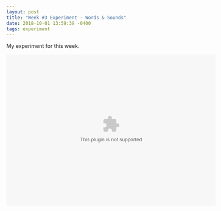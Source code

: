 ```yaml
---
layout: post
title: "Week #3 Experiment - Words & Sounds"
date: 2018-10-01 13:59:39 -0400
tags: experiment
---
```

My experiment for this week.

<object width="550" height="400" data="{{site.baseurl}}/experiments/sounds-words.swf"></object>
